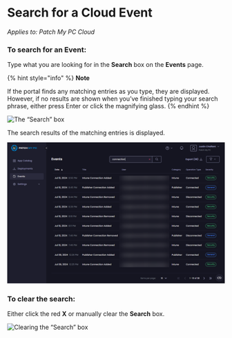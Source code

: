 # Search for a Cloud Event

_Applies to: Patch My PC Cloud_

### To search for an Event:

Type what you are looking for in the **Search** box on the **Events** page.

{% hint style="info" %}
**Note**

If the portal finds any matching entries as you type, they are displayed. However, if no results are shown when you’ve finished typing your search phrase, either press Enter or click the magnifying glass.
{% endhint %}

![The “Search” box](/_images/image%20%281763%29.png "The \"Search\" box")

The search results of the matching entries is displayed.

![Search results](/_images/image%20%281764%29.png "Search results")

### To clear the search:

Either click the red **X** or manually clear the **Search** box.

![Clearing the “Search” box](/_images/image%20%281765%29.png "Clearing the \"Search\" box")
